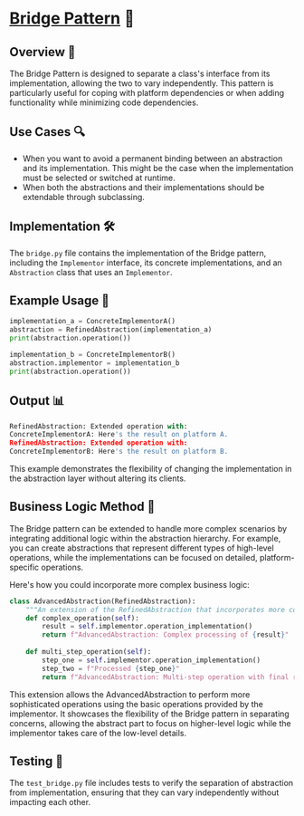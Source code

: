 # [Bridge Pattern](../) 🌉

## Overview 📖
The Bridge Pattern is designed to separate a class's interface from its implementation, allowing the two to vary independently. This pattern is particularly useful for coping with platform dependencies or when adding functionality while minimizing code dependencies.

## Use Cases 🔍
- When you want to avoid a permanent binding between an abstraction and its implementation. This might be the case when the implementation must be selected or switched at runtime.
- When both the abstractions and their implementations should be extendable through subclassing.

## Implementation 🛠️
The `bridge.py` file contains the implementation of the Bridge pattern, including the `Implementor` interface, its concrete implementations, and an `Abstraction` class that uses an `Implementor`.

## Example Usage 📝
```python
implementation_a = ConcreteImplementorA()
abstraction = RefinedAbstraction(implementation_a)
print(abstraction.operation())

implementation_b = ConcreteImplementorB()
abstraction.implementor = implementation_b
print(abstraction.operation())
```
## Output 📊
```python
RefinedAbstraction: Extended operation with:
ConcreteImplementorA: Here's the result on platform A.
RefinedAbstraction: Extended operation with:
ConcreteImplementorB: Here's the result on platform B.
```
This example demonstrates the flexibility of changing the implementation in the abstraction layer without altering its clients.

## Business Logic Method 🧠

The Bridge pattern can be extended to handle more complex scenarios by integrating additional logic within the abstraction hierarchy. For example, you can create abstractions that represent different types of high-level operations, while the implementations can be focused on detailed, platform-specific operations.

Here's how you could incorporate more complex business logic:

```python
class AdvancedAbstraction(RefinedAbstraction):
    """An extension of the RefinedAbstraction that incorporates more complex business logic."""
    def complex_operation(self):
        result = self.implementor.operation_implementation()
        return f"AdvancedAbstraction: Complex processing of {result}"
    
    def multi_step_operation(self):
        step_one = self.implementor.operation_implementation()
        step_two = f"Processed {step_one}"
        return f"AdvancedAbstraction: Multi-step operation with final result: {step_two}"
```
This extension allows the AdvancedAbstraction to perform more sophisticated operations using the basic operations provided by the implementor. It showcases the flexibility of the Bridge pattern in separating concerns, allowing the abstract part to focus on higher-level logic while the implementor takes care of the low-level details.

## Testing 🧪
The `test_bridge.py` file includes tests to verify the separation of abstraction from implementation, ensuring that they can vary independently without impacting each other.